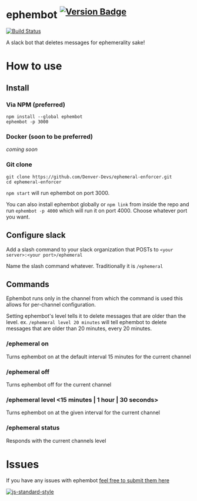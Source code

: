 # ephembot <sup>[![Version Badge](http://vb.teelaun.ch/LegitTalon/ephembot.svg)](https://npmjs.org/package/ephembot)</sup>

[![Build Status](https://drone.io/github.com/Denver-Devs/ephemeral-enforcer/status.png)](https://drone.io/github.com/Denver-Devs/ephemeral-enforcer/latest)

A slack bot that deletes messages for ephemerality sake!

# How to use

## Install

### Via NPM (preferred)
```shell
npm install --global ephembot
ephembot -p 3000
```

### Docker (soon to be preferred)

*coming soon*

### Git clone
```shell
git clone https://github.com/Denver-Devs/ephemeral-enforcer.git
cd ephemeral-enforcer
```

`npm start` will run ephembot on port 3000.

You can also install ephembot globally or `npm link` from inside the repo and 
run `ephembot -p 4000` which will run it on port 4000. Choose whatever port you
want.

## Configure slack

Add a slash command to your slack organization that POSTs to 
`<your server>:<your port>/ephemeral`

Name the slash command whatever. Traditionally it is `/ephemeral`

## Commands

Ephembot runs only in the channel from which the command is used this allows for
per-channel configuration.

Setting ephembot's level tells it to delete messages that are older than the
level. ex. `/ephemeral level 20 minutes` will tell ephembot to delete messages
that are older than 20 minutes, every 20 minutes.

### /ephemeral on

Turns ephembot on at the default interval 15 minutes for the current channel

### /ephemeral off

Turns ephembot off for the current channel

### /ephemeral level \<15 minutes | 1 hour | 30 seconds\>

Turns ephembot on at the given interval for the current channel

### /ephemeral status

Responds with the current channels level

# Issues

If you have any issues with ephembot [feel free to submit them here][issues]

[![js-standard-style](https://raw.githubusercontent.com/feross/standard/master/badge.png)](https://github.com/feross/standard)

[issues]: https://github.com/Denver-Devs/ephemeral-enforcer/issues
